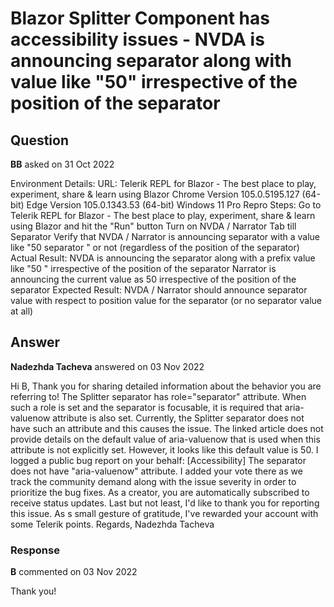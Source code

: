 # Blazor Splitter Component has accessibility issues - NVDA is announcing separator along with value like "50" irrespective of the position of the separator

## Question

**BB** asked on 31 Oct 2022

Environment Details: URL: Telerik REPL for Blazor - The best place to play, experiment, share & learn using Blazor Chrome Version 105.0.5195.127 (64-bit) Edge Version 105.0.1343.53 (64-bit) Windows 11 Pro Repro Steps: Go to Telerik REPL for Blazor - The best place to play, experiment, share & learn using Blazor and hit the "Run" button Turn on NVDA / Narrator Tab till Separator Verify that NVDA / Narrator is announcing separator with a value like "50 separator " or not (regardless of the position of the separator) Actual Result: NVDA is announcing the separator along with a prefix value like "50 " irrespective of the position of the separator Narrator is announcing the current value as 50 irrespective of the position of the separator Expected Result: NVDA / Narrator should announce separator value with respect to position value for the separator (or no separator value at all)

## Answer

**Nadezhda Tacheva** answered on 03 Nov 2022

Hi B, Thank you for sharing detailed information about the behavior you are referring to! The Splitter separator has role="separator" attribute. When such a role is set and the separator is focusable, it is required that aria-valuenow attribute is also set. Currently, the Splitter separator does not have such an attribute and this causes the issue. The linked article does not provide details on the default value of aria-valuenow that is used when this attribute is not explicitly set. However, it looks like this default value is 50. I logged a public bug report on your behalf: [Accessibility] The separator does not have "aria-valuenow" attribute. I added your vote there as we track the community demand along with the issue severity in order to prioritize the bug fixes. As a creator, you are automatically subscribed to receive status updates. Last but not least, I'd like to thank you for reporting this issue. As s small gesture of gratitude, I've rewarded your account with some Telerik points. Regards, Nadezhda Tacheva

### Response

**B** commented on 03 Nov 2022

Thank you!
